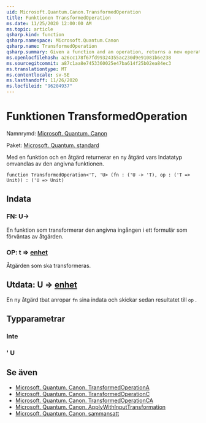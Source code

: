 ```yaml
---
uid: Microsoft.Quantum.Canon.TransformedOperation
title: Funktionen TransformedOperation
ms.date: 11/25/2020 12:00:00 AM
ms.topic: article
qsharp.kind: function
qsharp.namespace: Microsoft.Quantum.Canon
qsharp.name: TransformedOperation
qsharp.summary: Given a function and an operation, returns a new operation whose input is transformed by the given function.
ms.openlocfilehash: a26cc178f67fd99324355ac230d9e91081b6e238
ms.sourcegitcommit: a87c1aa8e7453360025e47ba614f25b02ea84ec3
ms.translationtype: MT
ms.contentlocale: sv-SE
ms.lasthandoff: 11/26/2020
ms.locfileid: "96204937"
---
```

# <a name="transformedoperation-function"></a>Funktionen TransformedOperation

Namnrymd: [Microsoft. Quantum. Canon](xref:Microsoft.Quantum.Canon)

Paket: [Microsoft. Quantum. standard](https://nuget.org/packages/Microsoft.Quantum.Standard)


Med en funktion och en åtgärd returnerar en ny åtgärd vars Indatatyp omvandlas av den angivna funktionen.

```qsharp
function TransformedOperation<'T, 'U> (fn : ('U -> 'T), op : ('T => Unit)) : ('U => Unit)
```


## <a name="input"></a>Indata

### <a name="fn--u---t"></a>FN: U->

En funktion som transformerar den angivna ingången i ett formulär som förväntas av åtgärden.


### <a name="op--t--unit"></a>OP: t => [enhet](xref:microsoft.quantum.lang-ref.unit) 

Åtgärden som ska transformeras.



## <a name="output--u--unit"></a>Utdata: U => [enhet](xref:microsoft.quantum.lang-ref.unit) 

En ny åtgärd tbat anropar `fn` sina indata och skickar sedan resultatet till `op` .

## <a name="type-parameters"></a>Typparametrar

### <a name="t"></a>Inte


### <a name="u"></a>' U



## <a name="see-also"></a>Se även

- [Microsoft. Quantum. Canon. TransformedOperationA](xref:Microsoft.Quantum.Canon.TransformedOperationA)
- [Microsoft. Quantum. Canon. TransformedOperationC](xref:Microsoft.Quantum.Canon.TransformedOperationC)
- [Microsoft. Quantum. Canon. TransformedOperationCA](xref:Microsoft.Quantum.Canon.TransformedOperationCA)
- [Microsoft. Quantum. Canon. ApplyWithInputTransformation](xref:Microsoft.Quantum.Canon.ApplyWithInputTransformation)
- [Microsoft. Quantum. Canon. sammansatt](xref:Microsoft.Quantum.Canon.Composed)
